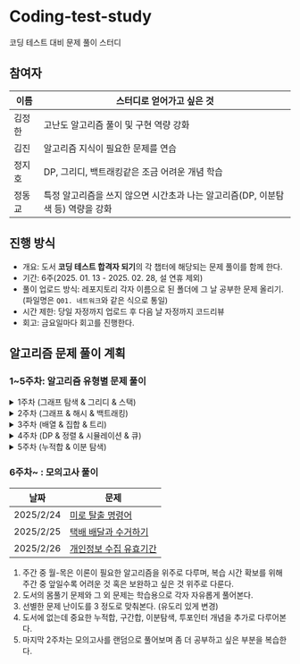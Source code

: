 # Coding-test-study
코딩 테스트 대비 문제 풀이 스터디

## 참여자
이름 | 스터디로 얻어가고 싶은 것
--- | ---
김정한 | 고난도 알고리즘 풀이 및 구현 역량 강화
김진 | 알고리즘 지식이 필요한 문제를 연습
정지호 | DP, 그리디, 백트래킹같은 조금 어려운 개념 학습
정동교 | 특정 알고리즘을 쓰지 않으면 시간초과 나는 알고리즘(DP, 이분탐색 등) 역량을 강화

## 진행 방식
- 개요: 도서 **코딩 테스트 합격자 되기**의 각 챕터에 해당되는 문제 풀이를 함께 한다.
- 기간: 6주(2025. 01. 13 - 2025. 02. 28, 설 연휴 제외)
- 풀이 업로드 방식: 레포지토리 각자 이름으로 된 폴더에 그 날 공부한 문제 올리기. (파일명은 `Q01. 네트워크`와 같은 식으로 통일)
- 시간 제한: 당일 자정까지 업로드 후 다음 날 자정까지 코드리뷰
- 회고: 금요일마다 회고를 진행한다.

## 알고리즘 문제 풀이 계획

### 1~5주차: 알고리즘 유형별 문제 풀이
<details>
<summary>1주차 (그래프 탐색 & 그리디 & 스택)</summary>

### 1주차 문제 목록
날짜 | 문제 | 문제 유형
--- | --- | ---
2025/1/13 | [게임 맵 최단거리](https://school.programmers.co.kr/learn/courses/30/lessons/1844) | 그래프 탐색
2025/1/14 | [네트워크](https://school.programmers.co.kr/learn/courses/30/lessons/43162) | 그래프 탐색
2025/1/15 | [예산](https://school.programmers.co.kr/learn/courses/30/lessons/12982), [귤 고르기](https://school.programmers.co.kr/learn/courses/30/lessons/138476) | 그리디
2025/1/16 | [기지국 설치](https://school.programmers.co.kr/learn/courses/30/lessons/12979) | 그리디
2025/1/17 | [표 편집](https://school.programmers.co.kr/learn/courses/30/lessons/81303) | 스택

</details>

<details>
<summary>2주차 (그래프 & 해시 & 백트래킹)</summary>

### 2주차 문제 목록
날짜 | 문제 | 문제 유형
--- | --- | ---
2025/1/20 | [배달](https://school.programmers.co.kr/learn/courses/30/lessons/12978) | 그래프(다익스트라)
2025/1/21 | [미로만들기](https://www.acmicpc.net/problem/2665) | 그래프(다익스트라)
2025/1/22 | [메뉴 리뉴얼](https://school.programmers.co.kr/learn/courses/30/lessons/72411) | 해시
2025/1/23 | [피로도](https://school.programmers.co.kr/learn/courses/30/lessons/87946), [N-퀸](https://school.programmers.co.kr/learn/courses/30/lessons/12952), [양궁 대회](https://school.programmers.co.kr/learn/courses/30/lessons/92342) | 백트래킹
2025/1/24 | [사라지는 발판](https://school.programmers.co.kr/learn/courses/30/lessons/92345) | 백트래킹

</details>

<details>
<summary>3주차 (배열 & 집합 & 트리)</summary>

### 3주차 문제 목록
날짜 | 문제 | 문제 유형
--- | --- | ---
2025/2/3 | [실패율](https://school.programmers.co.kr/learn/courses/30/lessons/42889) | 배열
2025/2/4 | [폰켓몬](https://school.programmers.co.kr/learn/courses/30/lessons/1845) | 집합
2025/2/5 | [섬 연결하기](https://school.programmers.co.kr/learn/courses/30/lessons/42861) | 집합
2025/2/6 | [다단계 칫솔 판매](https://school.programmers.co.kr/learn/courses/30/lessons/77486) | 트리
2025/2/7 | [양과 늑대](https://school.programmers.co.kr/learn/courses/30/lessons/92343) | 트리

</details>

<details>
<summary>4주차 (DP & 정렬 & 시뮬레이션 & 큐)</summary>

### 4주차 문제 목록
날짜 | 문제 | 문제 유형
--- | --- | ---
2025/2/10 | [땅따먹기](https://school.programmers.co.kr/learn/courses/30/lessons/12913) | DP
2025/2/11 | [가장 큰 정사각형 찾기](https://school.programmers.co.kr/learn/courses/30/lessons/12905) | DP
2025/2/12 | [튜플](https://school.programmers.co.kr/learn/courses/30/lessons/64065) | 정렬
2025/2/13 | [점프와 순간이동](https://school.programmers.co.kr/learn/courses/30/lessons/12980) | 시뮬레이션
2025/2/14 | [카드 뭉치](https://school.programmers.co.kr/learn/courses/30/lessons/159994) | 큐

</details>

<details>
<summary>5주차 (누적합 & 이분 탐색)</summary>

### 5주차 문제 목록
날짜 | 문제 | 문제 유형
--- | --- | ---
2025/2/17 | [연속된 부분 수열의 합](https://school.programmers.co.kr/learn/courses/30/lessons/178870) | 누적합
2025/2/18 | [호텔 방 배정](https://school.programmers.co.kr/learn/courses/30/lessons/64063) | 누적합
2025/2/19 | [징검다리 건너기](https://school.programmers.co.kr/learn/courses/30/lessons/64062) | 이분 탐색
2025/2/20 | [입국 심사](https://school.programmers.co.kr/learn/courses/30/lessons/43238) | 이분 탐색

</details>


### 6주차~ : 모의고사 풀이
날짜 | 문제
--- | --- 
2025/2/24 | [미로 탈출 명령어](https://school.programmers.co.kr/learn/courses/30/lessons/150365)
2025/2/25 | [택배 배달과 수거하기](https://school.programmers.co.kr/learn/courses/30/lessons/150369)
2025/2/26 | [개인정보 수집 유효기간](https://school.programmers.co.kr/learn/courses/30/lessons/150370)



1. 주간 중 월-목은 이론이 필요한 알고리즘을 위주로 다루며, 복습 시간 확보를 위해 주간 중 앞일수록 어려운 것 혹은 보완하고 싶은 것 위주로 다룬다.
2. 도서의 몸풀기 문제와 그 외 문제는 학습용으로 각자 자유롭게 풀어본다.
3. 선별한 문제 난이도를 3 정도로 맞춰본다. (유도리 있게 변경)
4. 도서에 없는데 중요한 누적합, 구간합, 이분탐색, 투포인터 개념을 추가로 다루어본다.
5. 마지막 2주차는 모의고사를 랜덤으로 풀어보며 좀 더 공부하고 싶은 부분을 복습한다.
